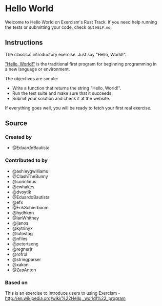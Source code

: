 # Hello World

Welcome to Hello World on Exercism's Rust Track.
If you need help running the tests or submitting your code, check out `HELP.md`.

## Instructions

The classical introductory exercise. Just say "Hello, World!".

["Hello, World!"](http://en.wikipedia.org/wiki/%22Hello,_world!%22_program) is
the traditional first program for beginning programming in a new language
or environment.

The objectives are simple:

- Write a function that returns the string "Hello, World!".
- Run the test suite and make sure that it succeeds.
- Submit your solution and check it at the website.

If everything goes well, you will be ready to fetch your first real exercise.

## Source

### Created by

- @EduardoBautista

### Contributed to by

- @ashleygwilliams
- @ClashTheBunny
- @coriolinus
- @cwhakes
- @dvoytik
- @EduardoBautista
- @efx
- @ErikSchierboom
- @hydhknn
- @IanWhitney
- @ijanos
- @kytrinyx
- @lutostag
- @nfiles
- @petertseng
- @regnerjr
- @rofrol
- @stringparser
- @xakon
- @ZapAnton

### Based on

This is an exercise to introduce users to using Exercism - http://en.wikipedia.org/wiki/%22Hello,_world!%22_program